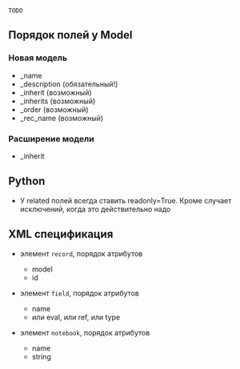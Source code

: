 ﻿

``TODO``

## Порядок полей у Model

### Новая модель
* _name
* _description (обязательный!)
* _inherit (возможный)
* _inherits (возможный)
* _order (возможный)
* _rec_name (возможный)

### Расширение модели
* _inherit

## Python

* У related полей всегда ставить readonly=True. Кроме случает исключений, когда это действительно надо

## XML спецификация

* элемент ``record``, порядок атрибутов
   * model
   * id

* элемент ``field``, порядок атрибутов
   * name
   * или eval, или ref, или type

* элемент ``notebook``, порядок атрибутов
   * name
   * string

